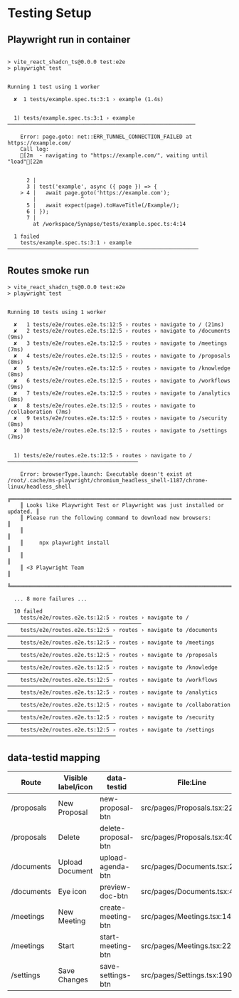 # Testing Setup

## Playwright run in container

```

> vite_react_shadcn_ts@0.0.0 test:e2e
> playwright test


Running 1 test using 1 worker

  ✘  1 tests/example.spec.ts:3:1 › example (1.4s)


  1) tests/example.spec.ts:3:1 › example ───────────────────────────────────────────────────────────

    Error: page.goto: net::ERR_TUNNEL_CONNECTION_FAILED at https://example.com/
    Call log:
    [2m  - navigating to "https://example.com/", waiting until "load"[22m


      2 |
      3 | test('example', async ({ page }) => {
    > 4 |   await page.goto('https://example.com');
        |              ^
      5 |   await expect(page).toHaveTitle(/Example/);
      6 | });
      7 |
        at /workspace/Synapse/tests/example.spec.ts:4:14

  1 failed
    tests/example.spec.ts:3:1 › example ────────────────────────────────────────────────────────────
```

## Routes smoke run

```
> vite_react_shadcn_ts@0.0.0 test:e2e
> playwright test


Running 10 tests using 1 worker

  ✘   1 tests/e2e/routes.e2e.ts:12:5 › routes › navigate to / (21ms)
  ✘   2 tests/e2e/routes.e2e.ts:12:5 › routes › navigate to /documents (9ms)
  ✘   3 tests/e2e/routes.e2e.ts:12:5 › routes › navigate to /meetings (7ms)
  ✘   4 tests/e2e/routes.e2e.ts:12:5 › routes › navigate to /proposals (8ms)
  ✘   5 tests/e2e/routes.e2e.ts:12:5 › routes › navigate to /knowledge (8ms)
  ✘   6 tests/e2e/routes.e2e.ts:12:5 › routes › navigate to /workflows (9ms)
  ✘   7 tests/e2e/routes.e2e.ts:12:5 › routes › navigate to /analytics (8ms)
  ✘   8 tests/e2e/routes.e2e.ts:12:5 › routes › navigate to /collaboration (7ms)
  ✘   9 tests/e2e/routes.e2e.ts:12:5 › routes › navigate to /security (8ms)
  ✘  10 tests/e2e/routes.e2e.ts:12:5 › routes › navigate to /settings (7ms)


  1) tests/e2e/routes.e2e.ts:12:5 › routes › navigate to / ─────────────────────────────────────────

    Error: browserType.launch: Executable doesn't exist at /root/.cache/ms-playwright/chromium_headless_shell-1187/chrome-linux/headless_shell
    ╔═════════════════════════════════════════════════════════════════════════╗
    ║ Looks like Playwright Test or Playwright was just installed or updated. ║
    ║ Please run the following command to download new browsers:              ║
    ║                                                                         ║
    ║     npx playwright install                                              ║
    ║                                                                         ║
    ║ <3 Playwright Team                                                      ║
    ╚═════════════════════════════════════════════════════════════════════════╝

  ... 8 more failures ...

  10 failed
    tests/e2e/routes.e2e.ts:12:5 › routes › navigate to / ──────────────────────────────────────────
    tests/e2e/routes.e2e.ts:12:5 › routes › navigate to /documents ─────────────────────────────────
    tests/e2e/routes.e2e.ts:12:5 › routes › navigate to /meetings ──────────────────────────────────
    tests/e2e/routes.e2e.ts:12:5 › routes › navigate to /proposals ─────────────────────────────────
    tests/e2e/routes.e2e.ts:12:5 › routes › navigate to /knowledge ─────────────────────────────────
    tests/e2e/routes.e2e.ts:12:5 › routes › navigate to /workflows ─────────────────────────────────
    tests/e2e/routes.e2e.ts:12:5 › routes › navigate to /analytics ─────────────────────────────────
    tests/e2e/routes.e2e.ts:12:5 › routes › navigate to /collaboration ─────────────────────────────
    tests/e2e/routes.e2e.ts:12:5 › routes › navigate to /security ──────────────────────────────────
    tests/e2e/routes.e2e.ts:12:5 › routes › navigate to /settings ──────────────────────────────────
```

## data-testid mapping

| Route | Visible label/icon | data-testid | File:Line |
|-------|-------------------|-------------|-----------|
| /proposals | New Proposal | new-proposal-btn | src/pages/Proposals.tsx:226 |
| /proposals | Delete | delete-proposal-btn | src/pages/Proposals.tsx:406 |
| /documents | Upload Document | upload-agenda-btn | src/pages/Documents.tsx:266 |
| /documents | Eye icon | preview-doc-btn | src/pages/Documents.tsx:428 |
| /meetings | New Meeting | create-meeting-btn | src/pages/Meetings.tsx:148 |
| /meetings | Start | start-meeting-btn | src/pages/Meetings.tsx:228 |
| /settings | Save Changes | save-settings-btn | src/pages/Settings.tsx:190 |

